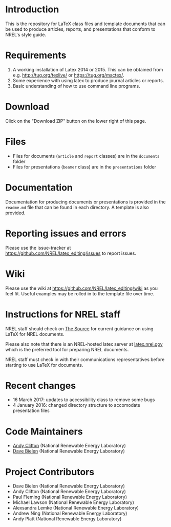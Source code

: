 # Introduction 
This is the repository for LaTeX class files and template documents that can be used to produce articles, reports, and presentations that conform to NREL's style guide. 

# Requirements
1. A working installation of Latex 2014 or 2015. This can be obtained from e.g. http://tug.org/texlive/ or https://tug.org/mactex/.
2. Some experience with using latex to produce journal articles or reports.
3. Basic understanding of how to use command line programs.

# Download
Click on the "Download ZIP" button on the lower right of this page. 

# Files
* Files for documents (`article` and `report` classes) are in the `documents` folder
* Files for presentations (`beamer` class) are in the `presentations` folder

# Documentation
Documentation for producing documents or presentations is provided in the `readme.md` file that can be found in each directory. A template is also provided.

# Reporting issues and errors
Please use the issue-tracker at https://github.com/NREL/latex_editing/issues to report issues.

# Wiki
Please use the wiki at https://github.com/NREL/latex_editing/wiki as you feel fit. Useful examples may be rolled in to the template file over time.

# Instructions for NREL staff
NREL staff should check on [The Source](http://thesource.nrel.gov/communications/templates.html) for current guidance on using LaTeX for NREL documents.

Please also note that there is an NREL-hosted latex server at [latex.nrel.gov](latex.nrel.gov) which is the preferred tool for preparing NREL documents.

NREL staff must check in with their communications representatives before starting to use LaTeX for documents.

# Recent changes
* 16 March 2017: updates to accessibility class to remove some bugs
* 4 January 2016: changed directory structure to accomodate presentation files

# Code Maintainers
* [Andy Clifton](mailto:andrew.clifton@nrel.gov) (National Renewable Energy Laboratory)
* [Dave Bielen]() (National Renewable Energy Laboratory)

# Project Contributors
* Dave Bielen (National Renewable Energy Laboratory)
* Andy Clifton (National Renewable Energy Laboratory)
* Paul Fleming (National Renewable Energy Laboratory)
* Michael Lawson (National Renewable Energy Laboratory)
* Alexsandra Lemke (National Renewable Energy Laboratory)
* Andrew Ning (National Renewable Energy Laboratory)
* Andy Platt (National Renewable Energy Laboratory)

